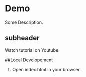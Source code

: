 # Demo 


Some Description.


## subheader

Watch tutorial on Youtube.

##Local Developement 

1. Open index.html in your browser.
